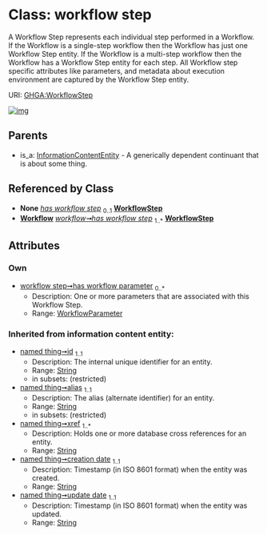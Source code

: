 
# Class: workflow step


A Workflow Step represents each individual step performed in a Workflow. If the Workflow is a single-step workflow then the Workflow has just one Workflow Step entity. If the Workflow is a multi-step workflow then the Workflow has a Workflow Step entity for each step. All Workflow step specific attributes like parameters, and metadata about execution environment are captured by the Workflow Step entity.

URI: [GHGA:WorkflowStep](https://w3id.org/GHGA/WorkflowStep)


[![img](https://yuml.me/diagram/nofunky;dir:TB/class/[WorkflowParameter]<has%20workflow%20parameter%200..*-++[WorkflowStep&#124;id(i):string;alias(i):string;xref(i):string%20%2B;creation_date(i):string;update_date(i):string;schema_type(i):string;schema_version(i):string],[Workflow]-%20has%20workflow%20step(i)%200..1>[WorkflowStep],[Workflow]++-%20has%20workflow%20step%201..*>[WorkflowStep],[InformationContentEntity]^-[WorkflowStep],[WorkflowParameter],[Workflow],[InformationContentEntity])](https://yuml.me/diagram/nofunky;dir:TB/class/[WorkflowParameter]<has%20workflow%20parameter%200..*-++[WorkflowStep&#124;id(i):string;alias(i):string;xref(i):string%20%2B;creation_date(i):string;update_date(i):string;schema_type(i):string;schema_version(i):string],[Workflow]-%20has%20workflow%20step(i)%200..1>[WorkflowStep],[Workflow]++-%20has%20workflow%20step%201..*>[WorkflowStep],[InformationContentEntity]^-[WorkflowStep],[WorkflowParameter],[Workflow],[InformationContentEntity])

## Parents

 *  is_a: [InformationContentEntity](InformationContentEntity.md) - A generically dependent continuant that is about some thing.

## Referenced by Class

 *  **None** *[has workflow step](has_workflow_step.md)*  <sub>0..1</sub>  **[WorkflowStep](WorkflowStep.md)**
 *  **[Workflow](Workflow.md)** *[workflow➞has workflow step](workflow_has_workflow_step.md)*  <sub>1..\*</sub>  **[WorkflowStep](WorkflowStep.md)**

## Attributes


### Own

 * [workflow step➞has workflow parameter](workflow_step_has_workflow_parameter.md)  <sub>0..\*</sub>
     * Description: One or more parameters that are associated with this Workflow Step.
     * Range: [WorkflowParameter](WorkflowParameter.md)

### Inherited from information content entity:

 * [named thing➞id](named_thing_id.md)  <sub>1..1</sub>
     * Description: The internal unique identifier for an entity.
     * Range: [String](types/String.md)
     * in subsets: (restricted)
 * [named thing➞alias](named_thing_alias.md)  <sub>1..1</sub>
     * Description: The alias (alternate identifier) for an entity.
     * Range: [String](types/String.md)
     * in subsets: (restricted)
 * [named thing➞xref](named_thing_xref.md)  <sub>1..\*</sub>
     * Description: Holds one or more database cross references for an entity.
     * Range: [String](types/String.md)
 * [named thing➞creation date](named_thing_creation_date.md)  <sub>1..1</sub>
     * Description: Timestamp (in ISO 8601 format) when the entity was created.
     * Range: [String](types/String.md)
 * [named thing➞update date](named_thing_update_date.md)  <sub>1..1</sub>
     * Description: Timestamp (in ISO 8601 format) when the entity was updated.
     * Range: [String](types/String.md)
